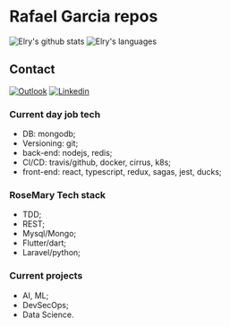# Rafael Garcia repos

![Elry's github stats](https://github-readme-stats.vercel.app/api?username=Elry&show_icons=true&theme=tokyonight&count_private=true&hide=contribs)
![Elry's languages](https://github-readme-stats.vercel.app/api/top-langs/?username=Elry&theme=tokyonight&hide=html,css&langs_count=12&layout=compact)

## Contact
[![Outlook](https://img.shields.io/badge/outlook-blue?style=for-the-badge&logo=outlook)](rafaelgarcialima@outlook.com)
[![Linkedin](https://img.shields.io/badge/linkedin%20-%230077B5.svg?&style=for-the-badge&logo=linkedin&logoColor=white)](https://www.linkedin.com/in/rafael-garcia-0a8368ba/)

### Current day job tech
- DB: mongodb;
- Versioning: git;
- back-end: nodejs, redis;
- CI/CD: travis/github, docker, cirrus, k8s;
- front-end: react, typescript, redux, sagas, jest, ducks;

### RoseMary Tech stack
- TDD;
- REST;
- Mysql/Mongo;
- Flutter/dart;
- Laravel/python;

### Current projects
- AI, ML;
- DevSecOps;
- Data Science.
